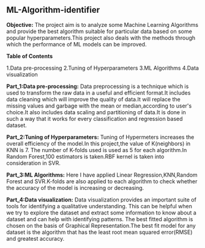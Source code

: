 ## ML-Algorithm-identifier
**Objective:**
The project aim is to analyze some Machine Learning Algorithms and provide the best algorithm suitable for particular data based on some popular hyperparameters.This project also deals with the methods through which the performance of ML models can be improved.


**Table of Contents**

1.Data pre-processing
2.Tuning of Hyperparameters
3.ML Algorithms
4.Data visualization

**Part_1:Data pre-processing:**
         Data preprocessing is a technique which is used to transform the raw data in a useful and efficient format.It includes data cleaning which will improve the quality of data.It will replace the missing values and garbage with the mean or median,according to user's choice.It also includes data scaling and partitioning of data.It is done in such a way that it works for every classification and regression based dataset.

**Part_2:Tuning of Hyperparameters:**
         Tuning of Hypermeters increases the overall efficiency of the model.In this project,the value of K(neighbors) in KNN is 7. The number of K-folds used is used as 5 for each algorithm.In Random Forest,100 estimators is taken.RBF kernel is taken into consideration in SVR.
         
**Part_3:ML Algorithms:**
        Here I have applied Linear Regression,KNN,Random Forest and SVR.K-folds are also applied to each algorithm to check whether the accuracy of the model is increasing or decreasing.
        
**Part_4:Data visualization:**
        Data visualization provides an important suite of tools for identifying a qualitative understanding. This can be helpful when we try to explore the dataset and extract some information to know about a dataset and can help with identifying patterns.
        The best fitted algorithm is chosen on the basis of Graphical Representation.The best fit model for any dataset is the algorithm that has the least root mean squared error(RMSE) and greatest accuracy. 
        


 


